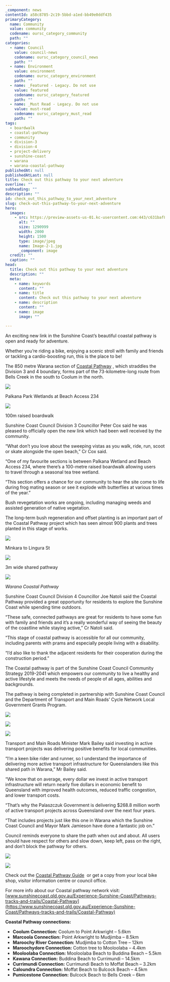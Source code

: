 ```yaml
---
_component: news
contentId: a58c8785-2c19-5bbd-a1ed-bb49e0ddf435
primaryCategory:
  name: Community
  value: community
  codename: oursc_category_community
  path: ""
categories:
  - name: Council
    value: council-news
    codename: oursc_category_council_news
    path: ""
  - name: Environment
    value: environment
    codename: oursc_category_environment
    path: ""
  - name: _Featured - Legacy. Do not use
    value: featured
    codename: oursc_category_featured
    path: ""
  - name: _Must Read - Legacy. Do not use
    value: must-read
    codename: oursc_category_must_read
    path: ""
tags:
  - boardwalk
  - coastal-pathway
  - community
  - division-3
  - division-4
  - project-delivery
  - sunshine-coast
  - warana
  - warana-coastal-pathway
publishedAt: null
publishedAtLast: null
title: Check out this pathway to your next adventure
overline: ""
subheading: ""
description: ""
id: check_out_this_pathway_to_your_next_adventure
slug: check-out-this-pathway-to-your-next-adventure
hero:
  images:
    - src: https://preview-assets-us-01.kc-usercontent.com:443/c631baf8-1b46-001f-580c-d0001b68b4a8/9f58e25c-9690-4b4c-9bb5-cfe47dbc1f93/Image-2-1.jpg
      alt: ""
      size: 1290999
      width: 2000
      height: 1500
      type: image/jpeg
      name: Image-2-1.jpg
      _component: image
  credit: ""
  caption: ""
head:
  title: Check out this pathway to your next adventure
  description: ""
  meta:
    - name: keywords
      content: ""
    - name: title
      content: Check out this pathway to your next adventure
    - name: description
      content: ""
    - name: image
      image: ""

---
```

An exciting new link in the Sunshine Coast’s beautiful coastal pathway is open and ready for adventure.

Whether you’re riding a bike, enjoying a scenic stroll with family and friends or tackling a cardio-boosting run, this is the place to be!

The 850 metre Warana section of [Coastal Pathway](https://www.sunshinecoast.qld.gov.au/Council/Planning-and-Projects/Infrastructure-Projects/Coastal-Pathway)
, which straddles the Division 3 and 4 boundary, forms part of the 73-kilometre-long route from Bells Creek in the south to Coolum in the north. 

![](https://preview-assets-us-01.kc-usercontent.com:443/c631baf8-1b46-001f-580c-d0001b68b4a8/2c2000d9-c592-4bdb-96f0-95ee80287e3e/IMG_3064-1024x768.jpg)

Palkana Park Wetlands at Beach Access 234

![](https://preview-assets-us-01.kc-usercontent.com:443/c631baf8-1b46-001f-580c-d0001b68b4a8/a0f9a432-a7dd-49e4-81bf-5ac266da5a55/Palkana-wetlands-1024x768.jpg)

100m raised boardwalk

Sunshine Coast Council Division 3 Councillor Peter Cox said he was pleased to officially open the new link which had been well received by the community.

“What don’t you love about the sweeping vistas as you walk, ride, run, scoot or skate alongside the open beach,” Cr Cox said.

“One of my favourite sections is between Palkana Wetland and Beach Access 234, where there’s a 100-metre raised boardwalk allowing users to travel through a seasonal tea tree wetland. 

“This section offers a chance for our community to hear the site come to life during frog mating season or see it explode with butterflies at various times of the year.”

Bush revegetation works are ongoing, including managing weeds and assisted generation of native vegetation. 

The long-term bush regeneration and offset planting is an important part of the Coastal Pathway project which has seen almost 900 plants and trees planted in this stage of works. 

![](https://preview-assets-us-01.kc-usercontent.com:443/c631baf8-1b46-001f-580c-d0001b68b4a8/eb04ffe9-7c1d-43ff-9cd4-16304d361579/Minkara-to-Lingura-St-Warana-Coastal-Pathway-05.jpg)

Minkara to Lingura St

![](https://preview-assets-us-01.kc-usercontent.com:443/c631baf8-1b46-001f-580c-d0001b68b4a8/816dc0df-61e0-4649-9802-091ef6a5e2b1/Minkara-to-Lingura-St-Warana-Coastal-Pathway-17-scaled.jpg)

3m wide shared pathway

![](https://preview-assets-us-01.kc-usercontent.com:443/c631baf8-1b46-001f-580c-d0001b68b4a8/2eab2d90-05c3-4c2d-98ef-cedaa08d4970/Bush-regeneration.jpg)

*Warana Coastal Pathway*

Sunshine Coast Council Division 4 Councillor Joe Natoli said the Coastal Pathway provided a great opportunity for residents to explore the Sunshine Coast while spending time outdoors.

“These safe, connected pathways are great for residents to have some fun with family and friends and it’s a really wonderful way of seeing the beauty of the coastline while staying active,” Cr Natoli said.

“This stage of coastal pathway is accessible for all our community, including parents with prams and especially people living with a disability.

“I’d also like to thank the adjacent residents for their cooperation during the construction period.”

The Coastal pathway is part of the Sunshine Coast Council Community Strategy 2019-2041 which empowers our community to live a healthy and active lifestyle and meets the needs of people of all ages, abilities and backgrounds.

The pathway is being completed in partnership with Sunshine Coast Council and the Department of Transport and Main Roads’ Cycle Network Local Government Grants Program.

![](https://preview-assets-us-01.kc-usercontent.com:443/c631baf8-1b46-001f-580c-d0001b68b4a8/cafe43d9-c2d8-4ead-95dd-ba48942b8176/Capture-2-1024x769.png)

![](https://preview-assets-us-01.kc-usercontent.com:443/c631baf8-1b46-001f-580c-d0001b68b4a8/c5bbbd51-c565-4f8d-9dfb-466474206487/Capture-1-1024x770.png)

![](https://preview-assets-us-01.kc-usercontent.com:443/c631baf8-1b46-001f-580c-d0001b68b4a8/0b2b5f40-d6cd-4753-9471-f7da2b2aa7c4/20221104_022025293_iOS-1024x768.jpg)

Transport and Main Roads Minister Mark Bailey said investing in active transport projects was delivering positive benefits for local communities.

“I’m a keen bike rider and runner, so I understand the importance of delivering more active transport infrastructure for Queenslanders like this shared path in Warana,” Mr Bailey said.

“We know that on average, every dollar we invest in active transport infrastructure will return nearly five dollars in economic benefit to Queensland with improved health outcomes, reduced traffic congestion, and lower transport costs.

“That’s why the Palaszczuk Government is delivering $268.8 million worth of active transport projects across Queensland over the next four years.

“That includes projects just like this one in Warana which the Sunshine Coast Council and Mayor Mark Jamieson have done a fantastic job on.”

Council reminds everyone to share the path when out and about. All users should have respect for others and slow down, keep left, pass on the right, and don’t block the pathway for others.

![](https://preview-assets-us-01.kc-usercontent.com:443/c631baf8-1b46-001f-580c-d0001b68b4a8/b0dbe576-7728-41c2-92cb-1920a699c6d3/Coastal-pathway-couple-walk-1-POINT-CARTWRIGHT-WEB-683x1024.jpg)

![](https://preview-assets-us-01.kc-usercontent.com:443/c631baf8-1b46-001f-580c-d0001b68b4a8/3f46af6b-d59f-4069-9be7-4128c233fd61/Coastal-Pathway-couple-bike-boardwalk-portrait-COOLUM-WEB-683x1024.jpg)

Check out the [Coastal Pathway Guide](https://web-a-e-prod-marketing.azurewebsites.net/SunshineCoastCoastalPathwayGuide/SunshineCoastCoastalPathwayGuide.html#p=20)
 or get a copy from your local bike shop, visitor information centre or council office.

For more info about our Coastal pathway network visit: [www.sunshinecoast.qld.gov.au/Experience-Sunshine-Coast/Pathways-tracks-and-trails/Coastal-Pathway](https://www.sunshinecoast.qld.gov.au/Experience-Sunshine-Coast/Pathways-tracks-and-trails/Coastal-Pathway)


**Coastal Pathway connections:**

*   **Coolum Connection:** Coolum to Point Arkwright – 5.6km
*   **Marcoola Connection:** Point Arkwright to Mudjimba – 8.5km
*   **Maroochy River Connection:** Mudjimba to Cotton Tree – 12km
*   **Maroochydore Connection:** Cotton tree to Mooloolaba – 4.4km
*   **Mooloolaba Connection:** Mooloolaba Beach to Buddina Beach – 5.5km
*   **Kawana Connection:** Buddina Beach to Currimundi – 14.5km
*   **Currimundi Connection:** Currimundi Beach to Moffat Beach – 3.2km
*   **Caloundra Connection:** Moffat Beach to Bulcock Beach – 4.5km
*   **Pumicestone Connection:** Bulcock Beach to Bells Creek – 6km
